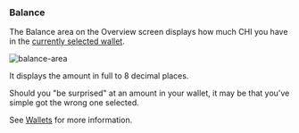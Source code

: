 ### Balance

The Balance area on the Overview screen displays how much CHI you have in the 
[currently selected wallet](#wallets).

![balance-area](img/balance-area.png)

It displays the amount in full to 8 decimal places.

Should you "be surprised" at an amount in your wallet, it may be that you've 
simple got the wrong one selected.

See [Wallets](#wallets) for more information.

